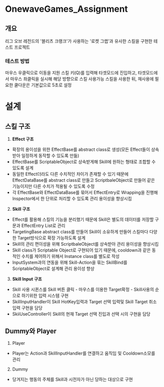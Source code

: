 # OnewaveGames_Assignment

## 개요
리그 오브 레전드의 '블리츠 크랭크'가 사용하는 '로켓 그랩'과 유사한 스킬을 구현한 테스트 프로젝트
### 테스트 방법
마우스 우클릭으로 이동을 지원
스킬 키(Q)를 입력해 타겟모드에 진입하고, 타겟모드에서 마우스 좌클릭을 실시해 해당 방향으로 스킬 사용가능
스킬을 사용한 뒤, 재사용에 필요한 쿨다운은 기본값으로 5초로 설정


# 설계
## 스킬 구조
1. **Effect 구조**
  - 확장의 용이성을 위한 EffectBase를 abstract class로 생성(모든 Effect들이 상속받아 일정하게 동작할 수 있도록 만듦)
  - EffectBase를 ScriptableObject로 상속받게해 Skill에 원하는 형태로 조합할 수 있도록 설계
  - 동일한 Effect더라도 다른 수치적인 차이가 존재할 수 있기 때문에 EffectDataBase를 abstract class로 만들고 ScriptbaleObject로 만들어 같은 기능이지만 다른 수치가 적용될 수 있도록 수정
  - 각 EffectBase와 EffectDataBase를 묶어서 EffectEntry로 Wrapping을 진행해 Inspector에서 한 단위로 처리할 수 있도록 관리 용이성을 향상시킴
2. **Skill 구조**
  - Effect를 활용해 스킬의 기능을 분리했기 때문에 Skill은 별도의 데이터를 저장할 구문과 EffectEntry List로 관리
  - TargetingBase abstract class를 만들어 Skill이 소유하게 만들어 스킬마다 다양한 Target방식으로 확장 가능하도록 설계
  - Skill의 관리 편이성을 위해 ScriptbaleObject를 상속받아 관리 용이성을 향상시킴
  - Skill class가 Scriptable Object로 구현되어 있기 때문에, cooldown과 같은 동적인 수치를 제어하기 위해서 Instance class를 별도로 작성
  - InputSystem과의 연동을 위해 Skill-Action을 묶는 SkillBind를 ScriptableObject로 설계해 관리 용이성 향상
3. **Skill Input 구조**
  - Skill 사용 시퀸스를 Skill 버튼 클릭 - 마우스를 이용한 Target확정 - Skill사용의 순으로 하기위한 입력 시스템 구현
  - SkillInputHandler이 Skill HotKey입력과 Target 선택 입력및 Skill Target 취소 입력 구현을 담당
  - SkiiUseController이 Skill의 현재 Target 선택 진입과 선택 시의 구현을 담당

## Dummy와 Player
1. Player
  - Player는 Action과 SkillInputHandler를 연결하고 움직임 및 Cooldown소모를 관리
2. Dummy
  - 당겨지는 행동의 주체를 Skill과 시전자가 아닌 당하는 대상으로 구현
